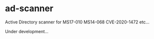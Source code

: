 # ad-scanner
Active Directory scanner for MS17-010 MS14-068 CVE-2020-1472 etc...

Under development...
